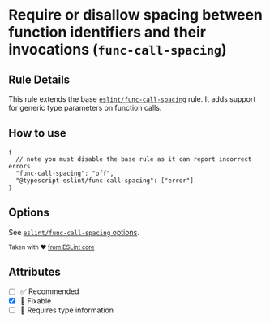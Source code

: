 # Require or disallow spacing between function identifiers and their invocations (`func-call-spacing`)

## Rule Details

This rule extends the base [`eslint/func-call-spacing`](https://eslint.org/docs/rules/func-call-spacing) rule.
It adds support for generic type parameters on function calls.

## How to use

```jsonc
{
  // note you must disable the base rule as it can report incorrect errors
  "func-call-spacing": "off",
  "@typescript-eslint/func-call-spacing": ["error"]
}
```

## Options

See [`eslint/func-call-spacing` options](https://eslint.org/docs/rules/func-call-spacing#options).

<sup>Taken with ❤️ [from ESLint core](https://github.com/eslint/eslint/blob/master/docs/rules/func-call-spacing.md)</sup>

## Attributes

- [ ] ✅ Recommended
- [x] 🔧 Fixable
- [ ] 💭 Requires type information
